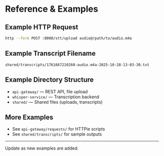 # Reference & Examples

## Example HTTP Request

```bash
http --form POST :8000/stt/upload audio@/path/to/audio.m4a
```

## Example Transcript Filename

```
shared/transcripts/1761667210260-audio.m4a-2025-10-28-13-03-30.txt
```

## Example Directory Structure

- `api-gateway/` — REST API, file upload
- `whisper-service/` — Transcription backend
- `shared/` — Shared files (uploads, transcripts)

## More Examples
- See `api-gateway/requests/` for HTTPie scripts
- See `shared/transcripts/` for sample outputs

---
Update as new examples are added.
